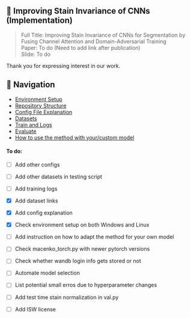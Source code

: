 ## 🔬 Improving Stain Invariance of CNNs (Implementation)

> Full Title: Improving Stain Invariance of CNNs for Segmentation by Fusing Channel Attention and Domain-Adversarial Training <br>
> Paper: To do (Need to add link after publication) <br> 
> Slide: To do <br>

Thank you for expressing interest in our work.

## 📖 Navigation
- [Environment Setup](./docs/environment.md)
- [Repository Structure](./docs/structure.md)
- [Config File Explanation](./docs/config_explanation.md)
- [Datasets](./docs/datasets.md)
- [Train and Logs](./docs/train.md)
- [Evaluate](./docs/eval.md)
- [How to use the method with your/custom model](./docs/integration.md)

#### To do:
- [ ] Add other configs
- [ ] Add other datasets in testing script
- [ ] Add training logs
- [x] Add dataset links
- [x] Add config explanation
- [x] Check environment setup on both Windows and Linux 
- [ ] Add instruction on how to adapt the method for your own model
- [ ] Check macenko_torch.py with newer pytorch versions
- [ ] Check whether wandb login info gets stored or not
- [ ] Automate model selection
- [ ] List potential small erros due to hyperparameter changes
- [ ] Add test time stain normalization in val.py
- [ ] Add ISW license

